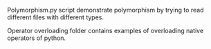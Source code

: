 
Polymorphism.py script demonstrate polymorphism by trying to read different files with different types.

Operator overloading folder contains examples of overloading native operators of python.